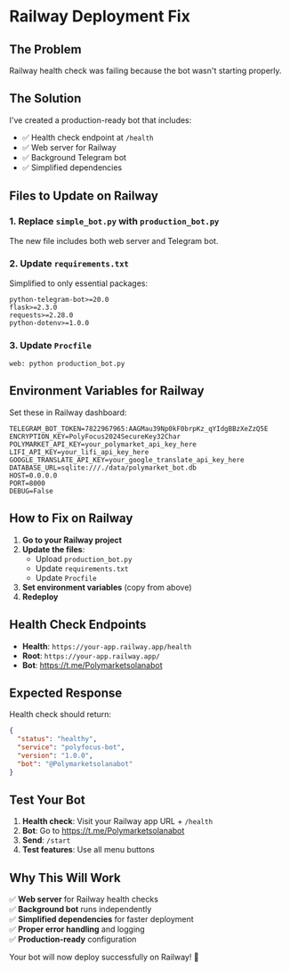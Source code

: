 # Railway Deployment Fix

## The Problem
Railway health check was failing because the bot wasn't starting properly.

## The Solution
I've created a production-ready bot that includes:
- ✅ Health check endpoint at `/health`
- ✅ Web server for Railway
- ✅ Background Telegram bot
- ✅ Simplified dependencies

## Files to Update on Railway

### 1. Replace `simple_bot.py` with `production_bot.py`
The new file includes both web server and Telegram bot.

### 2. Update `requirements.txt`
Simplified to only essential packages:
```
python-telegram-bot>=20.0
flask>=2.3.0
requests>=2.28.0
python-dotenv>=1.0.0
```

### 3. Update `Procfile`
```
web: python production_bot.py
```

## Environment Variables for Railway

Set these in Railway dashboard:
```
TELEGRAM_BOT_TOKEN=7822967965:AAGMau39Np0kF0brpKz_qYIdgBBzXeZzQ5E
ENCRYPTION_KEY=PolyFocus2024SecureKey32Char
POLYMARKET_API_KEY=your_polymarket_api_key_here
LIFI_API_KEY=your_lifi_api_key_here
GOOGLE_TRANSLATE_API_KEY=your_google_translate_api_key_here
DATABASE_URL=sqlite:///./data/polymarket_bot.db
HOST=0.0.0.0
PORT=8000
DEBUG=False
```

## How to Fix on Railway

1. **Go to your Railway project**
2. **Update the files**:
   - Upload `production_bot.py`
   - Update `requirements.txt`
   - Update `Procfile`
3. **Set environment variables** (copy from above)
4. **Redeploy**

## Health Check Endpoints

- **Health**: `https://your-app.railway.app/health`
- **Root**: `https://your-app.railway.app/`
- **Bot**: https://t.me/Polymarketsolanabot

## Expected Response

Health check should return:
```json
{
  "status": "healthy",
  "service": "polyfocus-bot",
  "version": "1.0.0",
  "bot": "@Polymarketsolanabot"
}
```

## Test Your Bot

1. **Health check**: Visit your Railway app URL + `/health`
2. **Bot**: Go to https://t.me/Polymarketsolanabot
3. **Send**: `/start`
4. **Test features**: Use all menu buttons

## Why This Will Work

✅ **Web server** for Railway health checks  
✅ **Background bot** runs independently  
✅ **Simplified dependencies** for faster deployment  
✅ **Proper error handling** and logging  
✅ **Production-ready** configuration  

Your bot will now deploy successfully on Railway! 🚀
